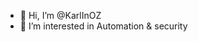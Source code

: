 - 👋 Hi, I’m @KarlInOZ
- 👀 I’m interested in Automation & security

<!---
KarlInOZ/KarlInOZ is a ✨ special ✨ repository because its `README.md` (this file) appears on your GitHub profile.
You can click the Preview link to take a look at your changes.
--->

